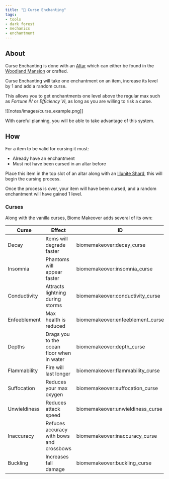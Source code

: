 ```yaml
---
title: "🔮 Curse Enchanting"
tags:
- tools
- dark forest
- mechanics
- enchantment
---
```


## About

Curse Enchanting is done with an [Altar](notes/block/altar) which can either be found in the [Woodland Mansion](notes/structure/mansion) or crafted.

Curse Enchanting will take one enchantment on an item, increase its level by 1 and add a random curse.

This allows you to get enchantments one level above the regular max such as *Fortune IV* or *Efficiency VI*, as long as you are willing to risk a curse.

![[notes/images/curse_example.png]]

With careful planning, you will be able to take advantage of this system.

## How

For a item to be valid for cursing it must:
- Already have an enchantment
- Must not have been cursed in an altar before

Place this item in the top slot of an altar along with an [Illunite Shard](notes/item/illunite_shard), this will begin the cursing process.

Once the process is over, your item will have been cursed, and a random enchantment will have gained 1 level.

### Curses

Along with the vanilla curses, Biome Makeover adds several of its own:

| Curse | Effect | ID |
| ----- | ----- | -----| 
| Decay | Items will degrade faster | biomemakeover:decay_curse |
| Insomnia | Phantoms will appear faster |  biomemakeover:insomnia_curse |
| Conductivity | Attracts lightning during storms |  biomemakeover:conductivity_curse |
| Enfeeblement | Max health is reduced | biomemakeover:enfeeblement_curse |
| Depths | Drags you to the ocean floor when in water |  biomemakeover:depth_curse |
| Flammability | Fire will last longer | biomemakeover:flammability_curse |
| Suffocation | Reduces your max oxygen | biomemakeover:suffocation_curse |
| Unwieldiness | Reduces attack speed |  biomemakeover:unwieldiness_curse | 
| Inaccuracy | Refuces accuracy with bows and crossbows |  biomemakeover:inaccuracy_curse |
| Buckling | Increases fall damage |  biomemakeover:buckling_curse |

